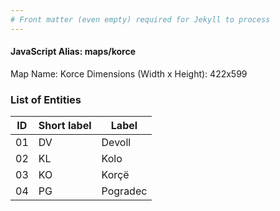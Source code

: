 ```yaml
---
# Front matter (even empty) required for Jekyll to process
---
```


#### JavaScript Alias: maps/korce

Map Name: Korce
Dimensions (Width x Height): 422x599





### List of Entities

ID | Short label | Label
---|---|---|
01|DV|Devoll
02|KL|Kolo
03|KO|Korçë
04|PG|Pogradec

